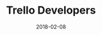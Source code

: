 ---
layout: site
title: "Trello Developers"
date: 2018-02-08
categories: [developer-tools]
version: 1.3.20
major: 1
minor: 3
patch: 20
slug: trello-developers
link: https://trello.readme.io/
submitter: lpolepeddi
permalink: /sites/:slug
---